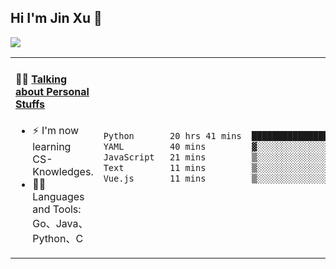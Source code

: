 
## Hi I'm Jin Xu 👋
![](https://komarev.com/ghpvc/?username=jiayouxujin&color=brightgreen&label=PROFILE+VIEWS)



<table align="center">
<tr>
<td valign="top" width="60%">

#### 🏋️‍♀️ <a href="https://github.com/jiayouxujin" target="_blank">Talking about Personal Stuffs</a>
<!-- recent_releases starts -->

- ⚡  I'm now learning CS-Knowledges.  
- 🏊‍♂️ Languages and Tools: Go、Java、Python、C
<!-- recent_releases ends -->
</td>
<td>
 
<!--START_SECTION:waka-->

```txt
Python       20 hrs 41 mins  ███████████████████████░░   92.66 %
YAML         40 mins         ▓░░░░░░░░░░░░░░░░░░░░░░░░   03.00 %
JavaScript   21 mins         ▒░░░░░░░░░░░░░░░░░░░░░░░░   01.59 %
Text         11 mins         ▒░░░░░░░░░░░░░░░░░░░░░░░░   00.90 %
Vue.js       11 mins         ▒░░░░░░░░░░░░░░░░░░░░░░░░   00.87 %
```

<!--END_SECTION:waka-->
 
</td>
</tr>
</table>





